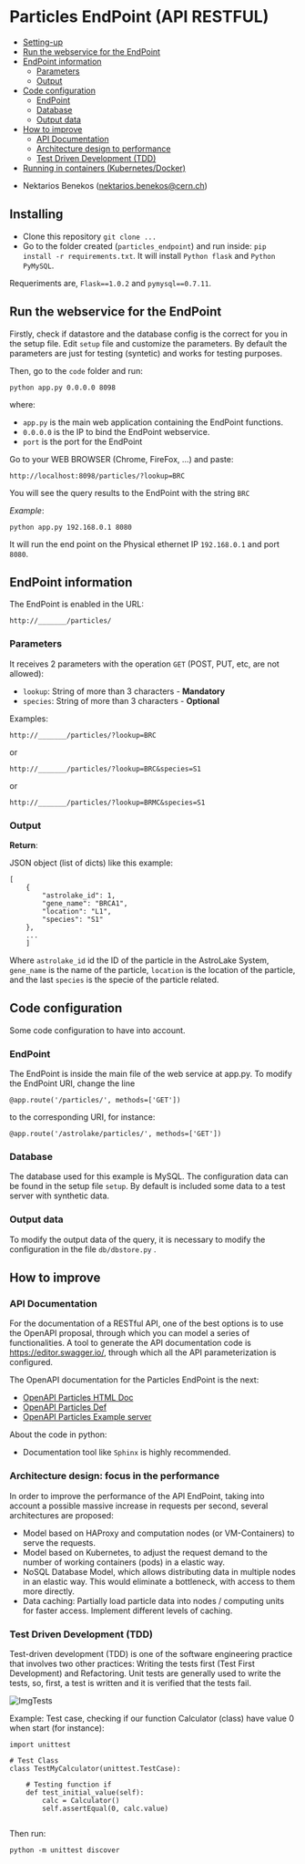 


# Particles EndPoint (API RESTFUL)

  * [Setting-up](#installing)
  * [Run the webservice for the EndPoint](#run-the-webservice-for-the-endpoint)
  * [EndPoint information](#endpoint-information)
    + [Parameters](#parameters)
    + [Output](#output)
  * [Code configuration](#code-configuration)
    + [EndPoint](#endpoint)
    + [Database](#database)
    + [Output data](#output-data)
  * [How to improve](#how-to-improve)
    + [API Documentation](#api-documentation)
    + [Architecture design to performance](#architecture-design-to-performance)
    + [Test Driven Development (TDD)](#test-driven-development--tdd-)
  * [Running in containers (Kubernetes/Docker)](#running-in-containers--kubernetes-docker-)



- Nektarios Benekos (nektarios.benekos@cern.ch)


## Installing

- Clone this repository ``git clone ...``
- Go to the folder created (``particles_endpoint``) and run inside: ``pip install -r requirements.txt``. It will install ``Python flask`` and ``Python PyMySQL``.

Requeriments are, ```Flask==1.0.2``` and ```pymysql==0.7.11```.


## Run the webservice for the EndPoint

Firstly, check if datastore and the database config is the correct for you in the setup file. Edit ``setup`` file and customize the parameters. By default the  parameters are just for testing (syntetic) and works for testing purposes.

Then, go to the ``code`` folder and run:

```
python app.py 0.0.0.0 8098
```

where: 
- ``app.py`` is the main web application containing the EndPoint functions.
- ``0.0.0.0`` is the IP to bind the EndPoint webservice.
- ``port`` is the port for the EndPoint

Go to your WEB BROWSER (Chrome, FireFox, ...) and paste: 

```
http://localhost:8098/particles/?lookup=BRC
```

You will see the query results to the EndPoint with the string ``BRC``

*Example*:

```
python app.py 192.168.0.1 8080
```

It will run the end point on the Physical ethernet IP ``192.168.0.1`` and port ``8080``.


## EndPoint information

The EndPoint is enabled in the URL: 

```
http://_______/particles/
```

### Parameters

It receives 2 parameters with the operation ``GET`` (POST, PUT, etc, are not allowed):

- ``lookup``: String of more than 3 characters - **Mandatory**
- ``species``: String of more than 3 characters - **Optional**

Examples:

```
http://_______/particles/?lookup=BRC
```

or

```
http://_______/particles/?lookup=BRC&species=S1
```
or  

```
http://_______/particles/?lookup=BRMC&species=S1
```




### Output

**Return**:

JSON object (list of dicts) like this example: 

```
[
    {
        "astrolake_id": 1,
        "gene_name": "BRCA1",
        "location": "L1",
        "species": "S1"
    },
    ...
    ]
```


Where ``astrolake_id`` id the ID of the particle in the AstroLake System, ``gene_name`` is the name of the particle, ``location`` is the location of the particle, and the last ``species`` is the specie of the particle related.


## Code configuration

Some code configuration to have into account.

### EndPoint 

The EndPoint is inside the main file of the web service at app.py.  To modify the EndPoint URI, change the line 

```
@app.route('/particles/', methods=['GET'])
``` 

to the corresponding URI, for instance:

```
@app.route('/astrolake/particles/', methods=['GET'])
``` 



### Database

The database used for this example is MySQL. The configuration data can be found in the setup file ``setup``. By default is included some  data to a test server with synthetic data.

### Output data

To modify the output data of the query, it is necessary to modify the configuration in the file ``db/dbstore.py`` .


## How to improve

### API Documentation

For the documentation of a RESTful API, one of the best options is to use the OpenAPI proposal, through which you can model a series of functionalities. A tool to generate the API documentation code is https://editor.swagger.io/, through which all the API parameterization is configured.

The OpenAPI documentation for the Particles EndPoint is the next: 

- [OpenAPI Particles HTML Doc](./extras/particles_openapi.html)
- [OpenAPI Particles Def](./extras/particles_openapi.yml)
- [OpenAPI Particles Example server](./extras/particles_openapi_server.zip)

About the code in python: 

- Documentation tool like ``Sphinx`` is highly recommended.




### Architecture design: focus in the performance

In order to improve the performance of the API EndPoint, taking into account a possible massive increase in requests per second, several architectures are proposed:

- Model based on HAProxy and computation nodes (or VM-Containers) to serve the requests.
- Model based on Kubernetes, to adjust the request demand to the number of working containers (pods) in a elastic way.
- NoSQL Database Model, which allows distributing data in multiple nodes in an elastic way. This would eliminate a bottleneck, with access to them more directly. 
- Data caching: Partially load particle data into nodes / computing units for faster access. Implement different levels of caching.



### Test Driven Development (TDD)

Test-driven development (TDD) is one of the  software engineering practice that involves two other practices: Writing the tests first (Test First Development) and Refactoring. Unit tests are generally used to write the tests, so, first, a test is written and it is verified that the tests fail.

![ImgTests](https://cdn-media-1.freecodecamp.org/images/1*FZGakHQbCUMAyDinf-KBiw.png)

Example: Test case, checking if our function Calculator (class) have value 0 when start (for instance):


```
import unittest  

# Test Class
class TestMyCalculator(unittest.TestCase):  

    # Testing function if
    def test_initial_value(self):
        calc = Calculator()
        self.assertEqual(0, calc.value)
    
```

Then run:

```
python -m unittest discover
```




